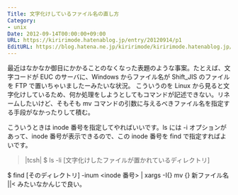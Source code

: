 ```yaml
---
Title: 文字化けしているファイル名の直し方
Category:
- unix
Date: 2012-09-14T00:00:00+09:00
URL: https://kiririmode.hatenablog.jp/entry/20120914/p1
EditURL: https://blog.hatena.ne.jp/kiririmode/kiririmode.hatenablog.jp/atom/entry/8454420450078210134
---
```



最近はなかなか御目にかかることのなくなった表題のような事案。たとえば、文字コードが EUC のサーバに、Windows からファイル名が Shift_JIS のファイルを FTP で置いちゃいましたーみたいな状況。
こういうのを Linux から見ると文字化けしているため、何か処理をしようとしてもコマンドが記述できない。リネームしたいけど、そもそも mv コマンドの引数に与えるべきファイル名を指定する手段がなかったりして積む。

こういうときは inode 番号を指定してやればいいです。ls には -i オプションがあって、inode 番号が表示できるので、この inode 番号を find で指定すればよいです。
>|tcsh|
$ ls -li [文字化けしたファイルが置かれているディレクトリ]

$ find [そのディレクトリ] -inum <inode 番号> | xargs -I{} mv {} 新ファイル名
||<
みたいなかんじで良い。
